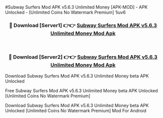 #Subway Surfers Mod APK v5.6.3 Unlimited Money [APK-MOD] - APK Unlocked - [Unlimited Coins No Watermark Premium] 1iuv6



<div align="center">

<h3>🔴 Download [Server1] 👉👉 <a href="https://momento.my/?title=Subway_Surfers_Mod_APK_v5.6.3_Unlimited_Money">Subway Surfers Mod APK v5.6.3 Unlimited Money Mod Apk</a></h3><br>

<h3>🔴 Download [Server2] 👉👉 <a href="https://momento.my/?title=Subway_Surfers_Mod_APK_v5.6.3_Unlimited_Money">Subway Surfers Mod APK v5.6.3 Unlimited Money Mod Apk</a></h3>
</div>



Download Subway Surfers Mod APK v5.6.3 Unlimited Money beta APK Unlocked

Free Subway Surfers Mod APK v5.6.3 Unlimited Money beta APK Unlocked [Unlimited Coins No Watermark Premium]

Download Subway Surfers Mod APK v5.6.3 Unlimited Money beta APK Unlocked [Unlimited Coins No Watermark Premium] Mod For Android
